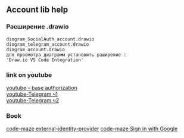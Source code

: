## Account lib help
### Расширение .drawio
```
diogram_SocialAuth_account.drawio
diogram_telegram_account.drawio
diogram_account.drawio
для просмотра диаграмм установить раширение :
'Draw.io VS Code Integration'
```
### link on youtube
[youtube - base authorization](https://www.youtube.com/watch?v=DvMySFn8q1M&list=PLOsNJkq1ukWVUOVOFX699u6uBtKs7nhnY&index=4) <br>
[youtube-Telegram ч1](https://www.youtube.com/watch?v=WpUnR7DjI6g&list=PLOsNJkq1ukWVUOVOFX699u6uBtKs7nhnY&index=5) <br>
[youtube-Telegram ч2](https://www.youtube.com/watch?v=GiMQ6E7hMQA&list=PLOsNJkq1ukWVUOVOFX699u6uBtKs7nhnY&index=6)
### Book 
[ code-maze external-identity-provider](https://code-maze.com/external-identity-provider-aspnet-core-identity/)
[code-maze Sign in with Google](https://code-maze.com/how-to-sign-in-with-google-angular-aspnet-webapi/)

